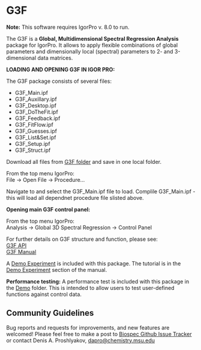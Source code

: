 # G3F
**Note:** This software requires IgorPro v. 8.0 to run.

The G3F is a **Global, Multidimensional Spectral Regression Analysis** package for IgorPro. It allows to apply flexible combinations of global parameters and dimensionally local (spectral) parameters to 2- and 3-dimensional data matrices.

**LOADING AND OPENING G3F IN IGOR PRO:**

The G3F package consists of several files:

- G3F\_Main.ipf
- G3F\_Auxillary.ipf
- G3F\_Desktop.ipf
- G3F\_DoTheFit.ipf
- G3F\_Feedback.ipf
- G3F\_FitFlow.ipf
- G3F\_Guesses.ipf
- G3F\_List&amp;Set.ipf
- G3F\_Setup.ipf
- G3F\_Struct.ipf

Download all files from [G3F folder](https://github.com/dap-biospec/G3F/tree/master/G3F) and save in one local folder.

From the top menu IgorPro:<br/>
File -> Open File -> Procedure…

Navigate to and select the G3F\_Main.ipf file to load. Complile G3F\_Main.ipf - this will load all dependnet procedure file slisted above.

**Opening main G3F control panel:**

From the top menu IgorPro:<br/>
Analysis -> Global 3D Spectral Regression -> Control Panel


For further details on G3F structure and function, please see:<br/>
[G3F API](https://github.com/dap-biospec/G3F/blob/master/Docs/G3F_API.md)<br/>
[G3F Manual](https://github.com/dap-biospec/G3F/blob/master/Docs/G3F_Manual.md)

A [Demo Experiment](https://github.com/dap-biospec/G3F/tree/master/Demo) is included with this package. The tutorial is in the [Demo Experiment](https://github.com/dap-biospec/G3F/blob/master/Docs/G3F_Manual.md#demo-experiment) section of the manual.

**Performance testing:**
A performance test is included with this package in the [Demo](https://github.com/dap-biospec/G3F/tree/master/Demo) folder. This is intended to allow users to test user-defined functions against control data.

## Community Guidelines
Bug reports and requests for improvements, and new features are welcomed! Please feel free to make a post to [Biospec Github Issue Tracker](https://github.com/dap-biospec/G3F/issues) or contact Denis A. Proshlyakov, [dapro@chemistry.msu.edu](mailto:dapro@chemistry.msu.edu)
